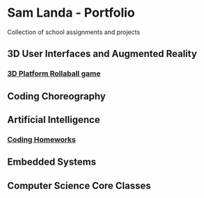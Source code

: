 # Sam Landa - Portfolio
Collection of school assignments and projects


## 3D User Interfaces and Augmented Reality
### [3D Platform Rollaball game](https://github.com/sdlanda77/portfolio/tree/main/3D_UI_AR)

## Coding Choreography

## Artificial Intelligence
### [Coding Homeworks]()

## Embedded Systems


## Computer Science Core Classes

